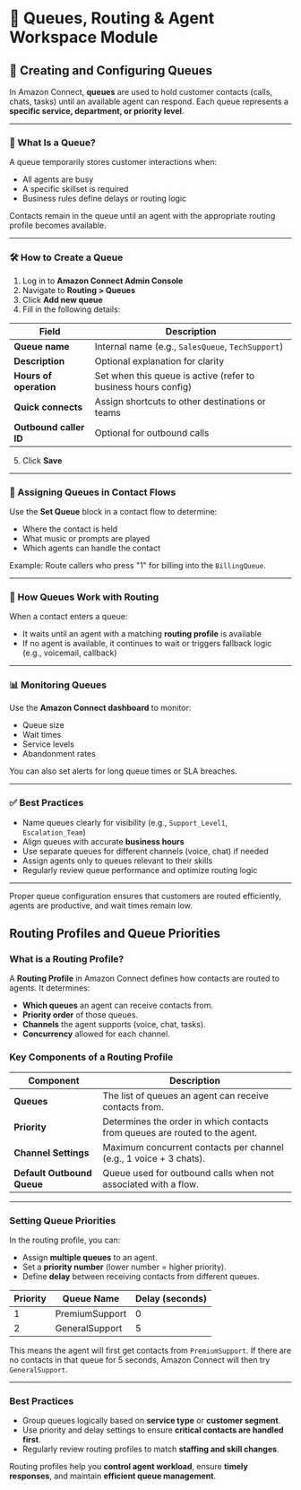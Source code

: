 # 🎯 Queues, Routing & Agent Workspace Module

## 🧵 Creating and Configuring Queues

In Amazon Connect, **queues** are used to hold customer contacts (calls, chats, tasks) until an available agent can respond. Each queue represents a **specific service, department, or priority level**.

---

### 🧱 What Is a Queue?

A queue temporarily stores customer interactions when:

- All agents are busy  
- A specific skillset is required  
- Business rules define delays or routing logic  

Contacts remain in the queue until an agent with the appropriate routing profile becomes available.

---

### 🛠️ How to Create a Queue

1. Log in to **Amazon Connect Admin Console**
2. Navigate to **Routing > Queues**
3. Click **Add new queue**
4. Fill in the following details:

| Field                  | Description                                                      |
|------------------------|------------------------------------------------------------------|
| **Queue name**         | Internal name (e.g., `SalesQueue`, `TechSupport`)               |
| **Description**        | Optional explanation for clarity                                |
| **Hours of operation** | Set when this queue is active (refer to business hours config)  |
| **Quick connects**     | Assign shortcuts to other destinations or teams                 |
| **Outbound caller ID** | Optional for outbound calls                                      |

5. Click **Save**

---

### 🧭 Assigning Queues in Contact Flows

Use the **Set Queue** block in a contact flow to determine:

- Where the contact is held  
- What music or prompts are played  
- Which agents can handle the contact  

Example: Route callers who press "1" for billing into the `BillingQueue`.

---

### 🔁 How Queues Work with Routing

When a contact enters a queue:

- It waits until an agent with a matching **routing profile** is available  
- If no agent is available, it continues to wait or triggers fallback logic (e.g., voicemail, callback)

---

### 📊 Monitoring Queues

Use the **Amazon Connect dashboard** to monitor:

- Queue size  
- Wait times  
- Service levels  
- Abandonment rates  

You can also set alerts for long queue times or SLA breaches.

---

### ✅ Best Practices

- Name queues clearly for visibility (e.g., `Support_Level1`, `Escalation_Team`)  
- Align queues with accurate **business hours**  
- Use separate queues for different channels (voice, chat) if needed  
- Assign agents only to queues relevant to their skills  
- Regularly review queue performance and optimize routing logic  

---

Proper queue configuration ensures that customers are routed efficiently, agents are productive, and wait times remain low.


## **Routing Profiles and Queue Priorities**

### **What is a Routing Profile?**
A **Routing Profile** in Amazon Connect defines how contacts are routed to agents. It determines:
- **Which queues** an agent can receive contacts from.
- **Priority order** of those queues.
- **Channels** the agent supports (voice, chat, tasks).
- **Concurrency** allowed for each channel.

### **Key Components of a Routing Profile**
| Component         | Description                                                                 |
|------------------|-----------------------------------------------------------------------------|
| **Queues**        | The list of queues an agent can receive contacts from.                     |
| **Priority**      | Determines the order in which contacts from queues are routed to the agent.|
| **Channel Settings** | Maximum concurrent contacts per channel (e.g., 1 voice + 3 chats).          |
| **Default Outbound Queue** | Queue used for outbound calls when not associated with a flow.         |

---

### **Setting Queue Priorities**
In the routing profile, you can:
- Assign **multiple queues** to an agent.
- Set a **priority number** (lower number = higher priority).
- Define **delay** between receiving contacts from different queues.

| Priority | Queue Name     | Delay (seconds) |
|----------|----------------|-----------------|
| 1        | PremiumSupport | 0               |
| 2        | GeneralSupport | 5               |

This means the agent will first get contacts from `PremiumSupport`. If there are no contacts in that queue for 5 seconds, Amazon Connect will then try `GeneralSupport`.

---

### **Best Practices**
- Group queues logically based on **service type** or **customer segment**.
- Use priority and delay settings to ensure **critical contacts are handled first**.
- Regularly review routing profiles to match **staffing and skill changes**.

Routing profiles help you **control agent workload**, ensure **timely responses**, and maintain **efficient queue management**.


